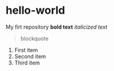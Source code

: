 # hello-world
My firt repository
**bold text**
*italicized text*
> blockquote
1. First item
2. Second item
3. Third item
